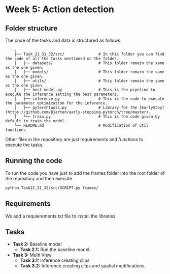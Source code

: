 # Week 5: Action detection

## Folder structure 
The code of the tasks and data is structured as follows:

        .
        ├── Task_21_31_32/src/               # In this folder you can find the code of all the tasks mentioned on the folder.
        │   ├── datasets/                    # This folder remain the same as the one given.
        │   ├── models/                      # This folder remain the same as the one given.
        │   ├── utils/                       # This folder remain the same as the one given.
        │   ├── best_model.py                # This is the pipeline to execute the inference setting the best parameters.
        │   ├── inference.py                 # This is the code to execute the parameter optimization for the inference.
        │   ├── pytorchtools.py              # Library for the [EarlyStop](https://github.com/Bjarten/early-stopping-pytorch/tree/master).
        │   └── train.py                     # This is the code given by default to train the model.
        └── README.md                        # Modification of util functions

Other files in the repository are just requirements and functions to execute the tasks.

## Running the code
To run the code you have just to add the frames folder into the root folder of the repository and then execute

```bash
python Task21_31_32/src/SCRIPT.py frames/
 ```

## Requirements
We add a requierements.txt file to install the libraries

## Tasks
- **Task 2:** Baseline model
  - **Task 2.1:** Run the baseline model.
- **Task 3:** Multi View
  - **Task 3.1:** Inference creating clips
  - **Task 3.2:** Inference creating clips and spatial modifications.
